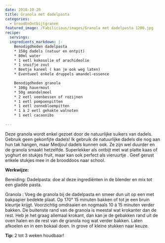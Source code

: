 ```yaml
---
date: 2018-10-20
title: Granola met dadelpasta
categories:
  - broodEnOntbijtgranen
featured_image: /Fabilicious/images/Granola met dadelpasta 1200.jpg
recipe:
  servings:
  ingredients_markdown: |-
    Benodigdheden dadelpasta
    * 150g dadels (natuur en ontpit)
    * 80ml water
    * 1 eetl kokosolie of arachideolie
    * 1 snuifje zout
    * Beetje kaneel ( kan je ook weg laten)
    * Eventueel enkele druppels amandel-essence

    Benodigdheden granola
    * 100g havermout
    * 50g amandelmeel
    * 2 eetl veenbessen of rozijnen
    * 1 eetl pompoenpitten
    * 1 eetl zonnebloempitten
    * 1 à 2 eetl gehakte walnoten
    * 1 eetl cacaonibs
     
---
```

Deze granola wordt enkel gezoet door de natuurlijke suikers van dadels.
Gebruik geen gekonfijte dadels! Ik gebruik de natuurlijke dadels die nog aan hun tak hangen, maar Medjoul dadels kunnen ook. Ze zijn wel duurder en de granola smaakt  hetzelfde.
Superlekker als ontbijt met wat platte kaas of yoghurt en stukjes fruit,  maar kan ook perfect als vieruurtje .
Geef gerust enkele stukjes mee in de brooddoos naar school.

<!--more-->

<b>Werkwijze: </b>

Bereiding:
Dadelpasta: doe al deze ingrediënten in de blender en mix tot een gladde pasta.

Granola :
Voeg de granola bij de dadelpasta en smeer dun uit op een met bakpapier bedekte plaat.
Op 170° 15 minuten bakken of tot je een bruin kleurtje krijgt.
Voorzichtig omdraaien en nogmaals 10 à 15 minuten verder bakken. De buitenste rand van de granola is meestal wat krokanter dan de rest.
Heb je het graag allemaal krokant, dan kan je de gebakken rand uit de oven halen en de rest van de granola nog wat verder bakken. Laten afkoelen en in een bokaal doen. In grove of kleine stukken naar keuze.



<b>Tip: </b>
2 tot 3 weken houdbaar!
